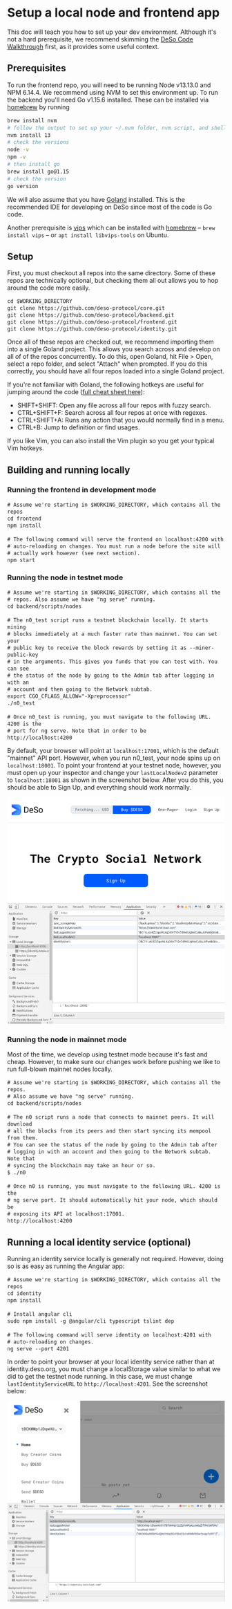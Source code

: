 # Setup a local node and frontend app

This doc will teach you how to set up your dev environment. Although it's not a hard prerequisite, we recommend skimming the [DeSo Code Walkthrough](broken-reference) first, as it provides some useful context.

## Prerequisites

To run the frontend repo, you will need to be running Node v13.13.0 and NPM 6.14.4. We recommend using NVM to set this environment up. To run the backend you'll need Go v1.15.6 installed. These can be installed via [homebrew](https://brew.sh/) by running

```bash
brew install nvm
# follow the output to set up your ~/.nvm folder, nvm script, and shell completion
nvm install 13
# check the versions
node -v
npm -v
# then install go
brew install go@1.15
# check the version
go version
```

We will also assume that you have [Goland](https://www.jetbrains.com/go/) installed. This is the recommended IDE for developing on DeSo since most of the code is Go code.

Another prerequisite is [vips](https://github.com/libvips/libvips) which can be installed with [homebrew](https://brew.sh/) – `brew install vips` – or `apt install libvips-tools` on Ubuntu.

## Setup

First, you must checkout all repos into the same directory. Some of these repos are technically optional, but checking them all out allows you to hop around the code more easily.

```
cd $WORKING_DIRECTORY
git clone https://github.com/deso-protocol/core.git
git clone https://github.com/deso-protocol/backend.git
git clone https://github.com/deso-protocol/frontend.git
git clone https://github.com/deso-protocol/identity.git
```

Once all of these repos are checked out, we recommend importing them into a single Goland project. This allows you search across and develop on all of of the repos concurrently. To do this, open Goland, hit File > Open, select a repo folder, and select "Attach" when prompted. If you do this correctly, you should have all four repos loaded into a single Goland project.

If you're not familiar with Goland, the following hotkeys are useful for jumping around the code ([full cheat sheet here](https://www.jetbrains.com/help/go/mastering-keyboard-shortcuts.html)):

* SHIFT+SHIFT: Open any file across all four repos with fuzzy search.
* CTRL+SHIFT+F: Search across all four repos at once with regexes.
* CTRL+SHIFT+A: Runs any action that you would normally find in a menu.
* CTRL+B: Jump to definition or find usages.

If you like Vim, you can also install the Vim plugin so you get your typical Vim hotkeys.

## Building and running locally

### Running the frontend in development mode

```
# Assume we're starting in $WORKING_DIRECTORY, which contains all the repos
cd frontend
npm install

# The following command will serve the frontend on localhost:4200 with
# auto-reloading on changes. You must run a node before the site will
# actually work however (see next section).
npm start
```

### Running the node in testnet mode

```
# Assume we're starting in $WORKING_DIRECTORY, which contains all the
# repos. Also assume we have "ng serve" running.
cd backend/scripts/nodes

# The n0_test script runs a testnet blockchain locally. It starts mining 
# blocks immediately at a much faster rate than mainnet. You can set your 
# public key to receive the block rewards by setting it as --miner-public-key 
# in the arguments. This gives you funds that you can test with. You can see 
# the status of the node by going to the Admin tab after logging in with an
# account and then going to the Network subtab.
export CGO_CFLAGS_ALLOW="-Xpreprocessor"
./n0_test

# Once n0_test is running, you must navigate to the following URL. 4200 is the
# port for ng serve. Note that in order to be 
http://localhost:4200
```

By default, your browser will point at `localhost:17001`, which is the default "mainnet" API port. However, when you run n0\_test, your node spins up on `localhost:18001`. To point your frontend at your testnet node, however, you must open up your inspector and change your `lastLocalNodev2` parameter to `localhost:18001` as shown in the screenshot below. After you do this, you should be able to Sign Up, and everything should work normally.

![](../../../.gitbook/assets/desoconsole2.png)

### Running the node in mainnet mode

Most of the time, we develop using testnet mode because it's fast and cheap. However, to make sure our changes work before pushing we like to run full-blown mainnet nodes locally.

```
# Assume we're starting in $WORKING_DIRECTORY, which contains all the repos.
# Also assume we have "ng serve" running.
cd backend/scripts/nodes

# The n0 script runs a node that connects to mainnet peers. It will download
# all the blocks from its peers and then start syncing its mempool from them.
# You can see the status of the node by going to the Admin tab after
# logging in with an account and then going to the Network subtab. Note that
# syncing the blockchain may take an hour or so.
$ ./n0

# Once n0 is running, you must navigate to the following URL. 4200 is the
# ng serve port. It should automatically hit your node, which should be
# exposing its API at localhost:17001.
http://localhost:4200
```

## Running a local identity service (optional)

Running an identity service locally is generally not required. However, doing so is as easy as running the Angular app:

```
# Assume we're starting in $WORKING_DIRECTORY, which contains all the repos
cd identity
npm install

# Install angular cli
sudo npm install -g @angular/cli typescript tslint dep

# The following command will serve identity on localhost:4201 with
# auto-reloading on changes.
ng serve --port 4201
```

In order to point your browser at your local identity service rather than at identity.deso.org, you must change a localStorage value similar to what we did to get the testnet node running. In this case, we must change `lastIdentityServiceURL` to `http://localhost:4201`. See the screenshot below:

![](../../../.gitbook/assets/desoconsole3.png)
